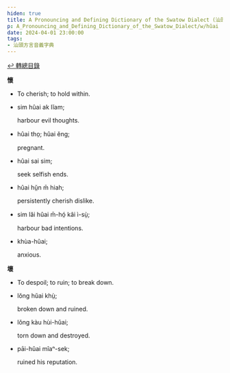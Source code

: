 ```yaml
---
hiden: true
title: A Pronouncing and Defining Dictionary of the Swatow Dialect (汕頭方言音義字典) / hûai
p: A_Pronouncing_and_Defining_Dictionary_of_the_Swatow_Dialect/w/hûai
date: 2024-04-01 23:00:00
tags: 
- 汕頭方言音義字典
---
```


[↩️ 轉總目錄](/A_Pronouncing_and_Defining_Dictionary_of_the_Swatow_Dialect)


**懷**
- To cherish; to hold within.

- sim hûai ak lĭam;

  harbour evil thoughts.

- hûai tho̤; hûai ĕng;

  pregnant.

- hûai sai sim;

  seek selfish ends.

- hûai hṳ̆n m̄ hiah;

  persistently cherish dislike.

- sim lăi hûai m̄-hó̤ kâi ì-sṳ̀;

  harbour bad intentions.

- khùa-hûai;

  anxious.

**壞**
- To despoil; to ruin; to break down.

- lŏng hŭai khṳ̀;

  broken down and ruined.

- lŏng kàu hùi-hŭai;

  torn down and destroyed.

- pāi-hŭai mîaⁿ-sek;

  ruined his reputation.